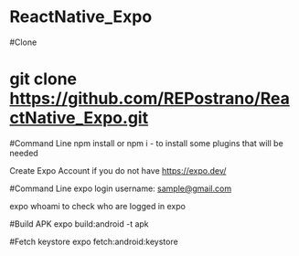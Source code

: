 # ReactNative_Expo

#Clone
# git clone https://github.com/REPostrano/ReactNative_Expo.git

#Command Line
npm install or npm i - to install some plugins that will be needed

Create Expo Account if you do not have https://expo.dev/

#Command Line
expo login
  username: sample@gmail.com
  
expo whoami
  to check who are logged in expo

#Build APK
expo build:android -t apk

#Fetch keystore
expo fetch:android:keystore


